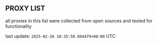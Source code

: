 ## PROXY LIST

all proxies in this list were collected from open sources and tested for functionality

last update: `2025-02-26 10:35:50.894479+00:00` UTC